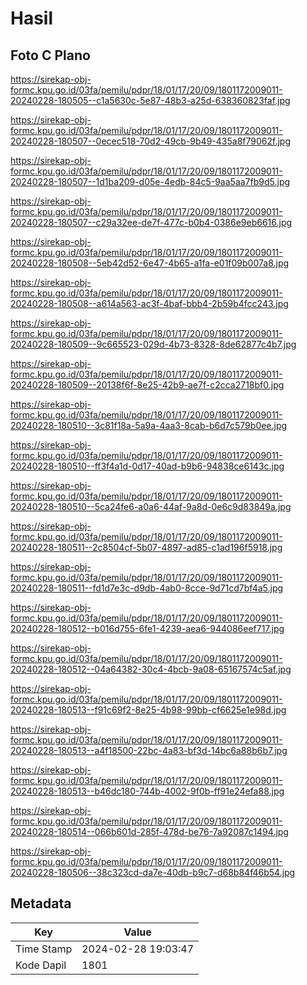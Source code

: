 # Hasil

## Foto C Plano

https://sirekap-obj-formc.kpu.go.id/03fa/pemilu/pdpr/18/01/17/20/09/1801172009011-20240228-180505--c1a5630c-5e87-48b3-a25d-638360823faf.jpg

https://sirekap-obj-formc.kpu.go.id/03fa/pemilu/pdpr/18/01/17/20/09/1801172009011-20240228-180507--0ecec518-70d2-49cb-9b49-435a8f79062f.jpg

https://sirekap-obj-formc.kpu.go.id/03fa/pemilu/pdpr/18/01/17/20/09/1801172009011-20240228-180507--1d1ba209-d05e-4edb-84c5-9aa5aa7fb9d5.jpg

https://sirekap-obj-formc.kpu.go.id/03fa/pemilu/pdpr/18/01/17/20/09/1801172009011-20240228-180507--c29a32ee-de7f-477c-b0b4-0386e9eb6616.jpg

https://sirekap-obj-formc.kpu.go.id/03fa/pemilu/pdpr/18/01/17/20/09/1801172009011-20240228-180508--5eb42d52-6e47-4b65-a1fa-e01f09b007a8.jpg

https://sirekap-obj-formc.kpu.go.id/03fa/pemilu/pdpr/18/01/17/20/09/1801172009011-20240228-180508--a614a563-ac3f-4baf-bbb4-2b59b4fcc243.jpg

https://sirekap-obj-formc.kpu.go.id/03fa/pemilu/pdpr/18/01/17/20/09/1801172009011-20240228-180509--9c665523-029d-4b73-8328-8de62877c4b7.jpg

https://sirekap-obj-formc.kpu.go.id/03fa/pemilu/pdpr/18/01/17/20/09/1801172009011-20240228-180509--20138f6f-8e25-42b9-ae7f-c2cca2718bf0.jpg

https://sirekap-obj-formc.kpu.go.id/03fa/pemilu/pdpr/18/01/17/20/09/1801172009011-20240228-180510--3c81f18a-5a9a-4aa3-8cab-b6d7c579b0ee.jpg

https://sirekap-obj-formc.kpu.go.id/03fa/pemilu/pdpr/18/01/17/20/09/1801172009011-20240228-180510--ff3f4a1d-0d17-40ad-b9b6-94838ce6143c.jpg

https://sirekap-obj-formc.kpu.go.id/03fa/pemilu/pdpr/18/01/17/20/09/1801172009011-20240228-180510--5ca24fe6-a0a6-44af-9a8d-0e6c9d83849a.jpg

https://sirekap-obj-formc.kpu.go.id/03fa/pemilu/pdpr/18/01/17/20/09/1801172009011-20240228-180511--2c8504cf-5b07-4897-ad85-c1ad196f5918.jpg

https://sirekap-obj-formc.kpu.go.id/03fa/pemilu/pdpr/18/01/17/20/09/1801172009011-20240228-180511--fd1d7e3c-d9db-4ab0-8cce-9d71cd7bf4a5.jpg

https://sirekap-obj-formc.kpu.go.id/03fa/pemilu/pdpr/18/01/17/20/09/1801172009011-20240228-180512--b016d755-6fe1-4239-aea6-944086eef717.jpg

https://sirekap-obj-formc.kpu.go.id/03fa/pemilu/pdpr/18/01/17/20/09/1801172009011-20240228-180512--04a64382-30c4-4bcb-9a08-65167574c5af.jpg

https://sirekap-obj-formc.kpu.go.id/03fa/pemilu/pdpr/18/01/17/20/09/1801172009011-20240228-180513--f91c69f2-8e25-4b98-99bb-cf6625e1e98d.jpg

https://sirekap-obj-formc.kpu.go.id/03fa/pemilu/pdpr/18/01/17/20/09/1801172009011-20240228-180513--a4f18500-22bc-4a83-bf3d-14bc6a88b6b7.jpg

https://sirekap-obj-formc.kpu.go.id/03fa/pemilu/pdpr/18/01/17/20/09/1801172009011-20240228-180513--b46dc180-744b-4002-9f0b-ff91e24efa88.jpg

https://sirekap-obj-formc.kpu.go.id/03fa/pemilu/pdpr/18/01/17/20/09/1801172009011-20240228-180514--066b601d-285f-478d-be76-7a92087c1494.jpg

https://sirekap-obj-formc.kpu.go.id/03fa/pemilu/pdpr/18/01/17/20/09/1801172009011-20240228-180506--38c323cd-da7e-40db-b9c7-d68b84f46b54.jpg


## Metadata

| Key        | Value               |
| ---------- | ------------------- |
| Time Stamp | 2024-02-28 19:03:47 |
| Kode Dapil | 1801                |



